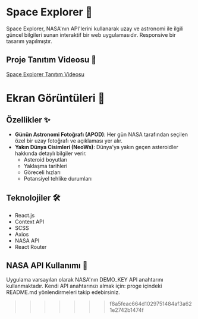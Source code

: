 # Space Explorer 🚀

Space Explorer, NASA'nın API'lerini kullanarak uzay ve astronomi ile ilgili güncel bilgileri sunan interaktif bir web uygulamasıdır.
Responsive bir tasarım yapılmıştır.

## Proje Tanıtım Videosu 🎥
[Space Explorer Tanıtım Videosu](https://youtu.be/5d09GzKUm04)

# Ekran Görüntüleri 📸

## Özellikler ✨

- **Günün Astronomi Fotoğrafı (APOD)**: Her gün NASA tarafından seçilen özel bir uzay fotoğrafı ve açıklaması yer alır.
- **Yakın Dünya Cisimleri (NeoWs)**: Dünya'ya yakın geçen asteroidler hakkında detaylı bilgiler verir.
  - Asteroid boyutları
  - Yaklaşma tarihleri
  - Göreceli hızları
  - Potansiyel tehlike durumları

## Teknolojiler 🛠

- React.js
- Context API
- SCSS
- Axios
- NASA API
- React Router

## NASA API Kullanımı 🔑

Uygulama varsayılan olarak NASA'nın DEMO_KEY API anahtarını kullanmaktadır. Kendi API anahtarınızı almak için: proge içindeki README.md
yönlendirmeleri takip edebirsiniz.

> > > > > > > f8a5feac664d1029751484af3a621e2742b1474f
